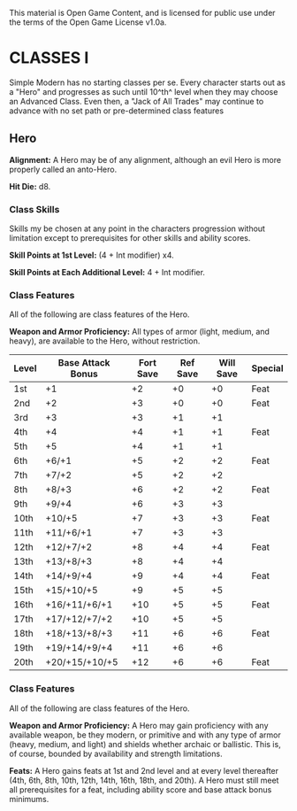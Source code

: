 This material is Open Game Content, and is licensed for public use under
the terms of the Open Game License v1.0a.

# CLASSES I

Simple Modern has no starting classes per se. Every character starts out
as a "Hero" and progresses as such until 10^th^ level when they may
choose an Advanced Class. Even then, a "Jack of All Trades" may continue
to advance with no set path or pre-determined class features

## Hero

**Alignment:** A Hero may be of any alignment, although an evil Hero is
more properly called an anto-Hero.

**Hit Die:** d8.

### Class Skills

Skills my be chosen at any point in the characters progression without
limitation except to prerequisites for other skills and ability scores.

**Skill Points at 1st Level:** (4 + Int modifier) x4.

**Skill Points at Each Additional Level:** 4 + Int modifier.

### Class Features

All of the following are class features of the Hero.

**Weapon and Armor Proficiency:** All types of armor (light, medium, and
heavy), are available to the Hero, without restriction.

| Level   | Base Attack Bonus | Fort Save | Ref Save | Will Save | Special |
|---------|-------------------|-----------|----------|-----------|---------|
| 1st     | +1                | +2        | +0       | +0        | Feat    |
| 2nd     | +2                | +3        | +0       | +0        | Feat |
| 3rd     | +3                | +3        | +1       | +1        |            |
| 4th     | +4                | +4        | +1       | +1        | Feat |
| 5th     | +5                | +4        | +1       | +1        |            |
| 6th     | +6/+1             | +5        | +2       | +2        | Feat |
| 7th     | +7/+2             | +5        | +2       | +2        |            |
| 8th     | +8/+3             | +6        | +2       | +2        | Feat |
| 9th     | +9/+4             | +6        | +3       | +3        |            |
| 10th    | +10/+5            | +7        | +3       | +3        | Feat |
| 11th    | +11/+6/+1         | +7        | +3       | +3        |            |
| 12th    | +12/+7/+2         | +8        | +4       | +4        | Feat |
| 13th    | +13/+8/+3         | +8        | +4       | +4        |            |
| 14th    | +14/+9/+4         | +9        | +4       | +4        | Feat |
| 15th    | +15/+10/+5        | +9        | +5       | +5        |            |
| 16th    | +16/+11/+6/+1     | +10       | +5       | +5        | Feat |
| 17th    | +17/+12/+7/+2     | +10       | +5       | +5        |            |
| 18th    | +18/+13/+8/+3     | +11       | +6       | +6        | Feat |
| 19th    | +19/+14/+9/+4     | +11       | +6       | +6        |            |
| 20th    | +20/+15/+10/+5    | +12       | +6       | +6        | Feat |

### Class Features

All of the following are class features of the Hero.

**Weapon and Armor Proficiency:** A Hero may gain proficiency with any available weapon, be they modern, or primitive and with any type of armor (heavy, medium, and light) and shields whether archaic or ballistic. This is, of course, bounded by availability and strength limitations.

**Feats:** A Hero gains feats at  1st and 2nd level and at every level thereafter (4th, 6th, 8th, 10th, 12th, 14th, 16th, 18th, and 20th). A Hero must still meet all prerequisites for a feat, including ability score and base attack bonus minimums.